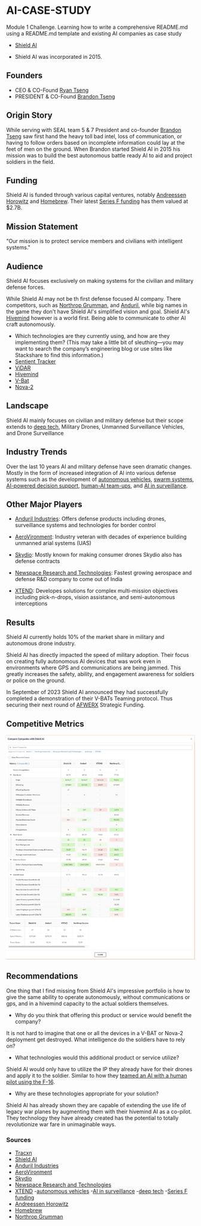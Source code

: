 # AI-CASE-STUDY

Module 1 Challenge. Learning how to write a comprehensive README.md using a README.md template and existing AI companies as case study

- [Shield AI](https://shield.ai/)

- Shield AI was incorporated in 2015.

## Founders

- CEO & CO-Found [Ryan Tseng](https://shield.ai/about-us/company-executives/ryan-tseng/)
- PRESIDENT & CO-Found [Brandon Tseng](https://shield.ai/about-us/company-executives/brandon-tseng/)

## Origin Story

While serving with SEAL team 5 & 7 President and co-founder [Brandon Tseng](https://shield.ai/about-us/company-executives/brandon-tseng/) saw first hand the heavy toll bad intel, loss of communication, or having to follow orders based on incomplete information could lay at the feet of men on the ground. When Brandon started Shield AI in 2015 his mission was to build the best autonomous battle ready AI to aid and project soldiers in the field.

## Funding

Shield AI is funded through various capital ventures, notably [Andreessen Horowitz](https://a16z.com/) and [Homebrew](brew.sh). Their latest [Series F funding](https://markets.businessinsider.com/news/stocks/shield-ai-raises-200m-reaching-2-7b-valuation-1032759153) has them valued at $2.7B.

## Mission Statement

"Our mission is to protect service members and civilians with intelligent systems."

## Audience

Shield AI focuses exclusively on making systems for the civilian and military defense forces.

While Shield AI may not be th first defense focused AI company. There competitors, such as [Northrop Grumman](https://www.northropgrumman.com/what-we-do/artificial-intelligence-and-machine-learning), and [Anduril](https://www.anduril.com/), while big names in the game they don't have Shield AI's simplified vision and goal. Shield AI's [Hivemind](https://shield.ai/hivemind/) however is a world first. Being able to communicate to other AI craft autonomously.

- Which technologies are they currently using, and how are they implementing them? (This may take a little bit of sleuthing&mdash;you may want to search the company’s engineering blog or use sites like Stackshare to find this information.)
- [Sentient Tracker](https://shield.ai/sentient-tracker/)
- [ViDAR](https://shield.ai/vidar/)
- [Hivemind](https://shield.ai/hivemind/)
- [V-Bat](https://shield.ai/v-bat/)
- [Nova-2](https://shield.ai/nova-2/)

## Landscape

Shield AI mainly focuses on civilian and military defense but their scope extends to [deep tech](https://builtin.com/artificial-intelligence/deep-tech), Military Drones, Unmanned Surveillance Vehicles, and Drone Surveillance

## Industry Trends

Over the last 10 years AI and military defense have seen dramatic changes. Mostly in the form of increased integration of AI into various defense systems such as the development of [autonomous vehicles](https://www.tesla.com/), [swarm systems](https://shield.ai/nova-2/), [AI-powered decision support](https://www.palantir.com/), [human-AI team-ups](https://shield.ai/hivemind/), and [AI in surveillance](https://smartsentryai.com/).

## Other Major Players

- [Anduril Industries](https://www.anduril.com/): Offers defense products including drones, surveillance systems and technologies for border control

- [AeroVironment](https://www.avinc.com/): Industry veteran with decades of experience building unmanned arial systems (UAS)

- [Skydio](https://www.skydio.com/): Mostly known for making consumer drones Skydio also has defense contracts

- [Newspace Research and Technologies](https://newspace.co.in/): Fastest growing aerospace and defense R&D company to come out of India

- [XTEND](https://www.xtend.me/): Developes solutions for complex multi-mission objectives including pick-n-drops, vision assistance, and semi-autonomous interceptions

## Results

Shield AI currently holds 10% of the market share in military and autonomous drone industry.

Shield AI has directly impacted the speed of military adoption. Their focus on creating fully autonomous AI devices that was work even in environments where GPS and communications are being jammed. This greatly increases the safety, ability, and engagement awareness for soldiers or police on the ground.

In September of 2023 Shield AI announced they had successfully completed a demonstration of their V-BATs Teaming protocol. Thus securing their next round of [AFWERX](https://afwerx.com/) Strategic Funding.

## Competitive Metrics

![Metric comparing Shield AI to Anduril, Northrop Grumman, and XTEND](./shieldai_competative_metrics.png)

## Recommendations

One thing that I find missing from Shield AI's impressive portfolio is how to give the same ability to operate autonomously, without communications or gps, and in a hivemind capacity to the actual soldiers themselves.

- Why do you think that offering this product or service would benefit the company?

It is not hard to imagine that one or all the devices in a V-BAT or Nova-2 deployment get destroyed. What intelligence do the soldiers have to rely on?

- What technologies would this additional product or service utilize?

Shield AI would only have to utilize the IP they already have for their drones and apply it to the soldier. Similar to how they [teamed an AI with a human pilot using the F-16](https://shield.ai/jets/).

- Why are these technologies appropriate for your solution?

Shield AI has already shown they are capable of extending the use life of legacy war planes by augmenting them with their hivemind AI as a co-pilot. They technology they have already created has the potential to totally revolutionize war fare in unimaginable ways.

### Sources

- [Tracxn](https://tracxn.com/d/companies/shield-ai/__xWAZxcGRQErj0eca7RojeCvAoVKfcEIPX0V-RwwoAJk)
- [Shield AI](https://shield.ai/jets/)
- [Anduril Industries](https://www.anduril.com/)
- [AeroVironment](https://www.avinc.com/)
- [Skydio](https://www.skydio.com/)
- [Newspace Research and Technologies](https://newspace.co.in/)
- [XTEND](https://www.xtend.me/) -[autonomous vehicles](https://www.tesla.com/) -[AI in surveillance](https://smartsentryai.com/) -[deep tech](https://builtin.com/artificial-intelligence/deep-tech) -[Series F funding](https://markets.businessinsider.com/news/stocks/shield-ai-raises-200m-reaching-2-7b-valuation-1032759153)
- [Andreessen Horowitz](https://a16z.com/)
- [Homebrew](brew.sh)
- [Northrop Grumman](https://www.northropgrumman.com/what-we-do/artificial-intelligence-and-machine-learning)
